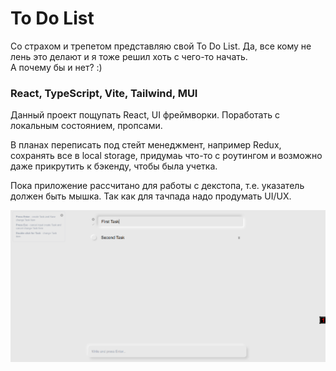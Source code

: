 # To Do List

Со страхом и трепетом представляю свой To Do List. Да, все кому не лень это делают и я тоже решил хоть с чего-то начать.  
А почему бы и нет? :)

### React, TypeScript, Vite, Tailwind, MUI

Данный проект пощупать React, UI фреймворки. Поработать с локальным состоянием, пропсами.

В планах переписать под стейт менеджмент, например Redux, сохранять все в local storage, придумаь что-то с роутингом 
и возможно даже прикрутить к бэкенду, чтобы была учетка.

Пока приложение рассчитано для работы с декстопа, т.е. указатель должен быть мышка. Так как для тачпада надо продумать UI/UX.

![img.png](img.png)
